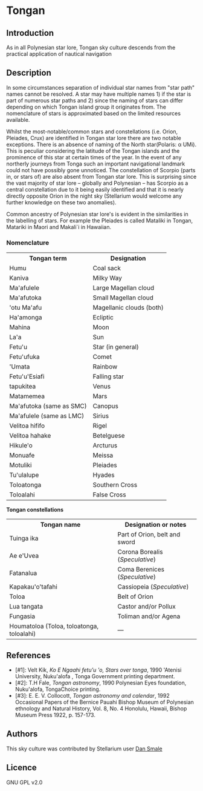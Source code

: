 # Tongan

## Introduction

As in all Polynesian star lore, Tongan sky culture descends from the practical application of nautical navigation

## Description

In some circumstances separation of individual star names from "star path" names cannot be resolved. A star may have multiple names 1) if the star is part of numerous star paths and 2) since the naming of stars can differ depending on which Tongan island group it originates from. The nomenclature of stars is approximated based on the limited resources available.

Whilst the most-notable/common stars and constellations (i.e. Orion, Pleiades, Crux) are identified in Tongan star lore there are two notable exceptions. There is an absence of naming of the North star(Polaris: α UMi). This is peculiar considering the latitude of the Tongan islands and the prominence of this star at certain times of the year. In the event of any northerly journeys from Tonga such an important navigational landmark could not have possibly gone unnoticed. The constellation of Scorpio (parts in, or stars of) are also absent from Tongan star lore. This is surprising since the vast majority of star lore – globally and Polynesian – has Scorpio as a central constellation due to it being easily identified and that it is nearly directly opposite Orion in the night sky (Stellarium would welcome any further knowledge on these two anomalies).

Common ancestry of Polynesian star lore's is evident in the similarities in the labelling of stars. For example the Pleiades is called Mataliki in Tongan, Matariki in Maori and Makali\`i in Hawaiian.

### Nomenclature

<table class="nomenclature">
<tr><th>Tongan term</th><th>Designation</th></tr>
<tr><td>Humu</td><td>Coal sack</td></tr>
<tr><td>Kaniva</td><td>Milky Way</td></tr>
<tr><td>Ma'afulele</td><td>Large Magellan cloud</td></tr>
<tr><td>Ma'afutoka</td><td>Small Magellan cloud</td></tr>
<tr><td>'otu Ma'afu</td><td>Magellanic clouds (both)</td></tr>
<tr><td>Ha'amonga</td><td>Ecliptic</td></tr>
<tr><td>Mahina</td><td>Moon</td></tr>
<tr><td>La'a</td><td>Sun</td></tr>
<tr><td>Fetu'u</td><td>Star (in general)</td></tr>
<tr><td>Fetu'ufuka</td><td>Comet</td></tr>
<tr><td>'Umata</td><td>Rainbow</td></tr>
<tr><td>Fetu'u'Esiafi</td><td>Falling star</td></tr>
<tr><td>tapukitea</td><td>Venus</td></tr>
<tr><td>Matamemea</td><td>Mars</td></tr>
<tr><td>Ma'afutoka (same as SMC)</td><td>Canopus</td></tr>
<tr><td>Ma'afulele (same as LMC)</td><td>Sirius</td></tr>
<tr><td>Velitoa hififo</td><td>Rigel</td></tr>
<tr><td>Velitoa hahake</td><td>Betelguese</td></tr>
<tr><td>Hikule'o</td><td>Arcturus</td></tr>
<tr><td>Monuafe</td><td>Meissa</td></tr>
<tr><td>Motuliki</td><td>Pleiades</td></tr>
<tr><td>Tu'ulalupe</td><td>Hyades</td></tr>
<tr><td>Toloatonga</td><td>Southern Cross</td></tr>
<tr><td>Toloalahi</td><td>False Cross</td></tr>
</table>

__Tongan constellations__

<table class="nomenclature">
<tr><th>Tongan name</th><th>Designation or notes</th></tr>
<tr><td>Tuinga ika</td><td>Part of Orion, belt and sword</td></tr>
<tr><td>Ae e'Uvea</td><td>Corona Borealis (<em>Speculative</em>)</td></tr>
<tr><td>Fatanalua</td><td>Coma Berenices (<em>Speculative</em>)</td></tr>
<tr><td>Kapakau'o'tafahi</td><td>Cassiopeia (<em>Speculative</em>)</td></tr>
<tr><td>Toloa</td><td>Belt of Orion</td></tr>
<tr><td>Lua tangata</td><td>Castor and/or Pollux</td></tr>
<tr><td>Fungasia</td><td>Toliman and/or Agena</td></tr>
<tr><td>Houmatoloa (Toloa, toloatonga, toloalahi)</td><td>—</td></tr>
</table>

## References

 - [#1]: Velt Kik, _Ko E Ngaahi fetu'u 'o, Stars over tonga_, 1990 'Atenisi University, Nuku'alofa , Tonga Government printing department.
 - [#2]: T.H Fale, _Tongan astronomy_, 1990 Polynesian Eyes foundation, Nuku'alofa, TongaChoice printing.
 - [#3]: E. E. V. Collocott, _Tongan astronomy and calendar_, 1992 Occasional Papers of the Bernice Pauahi Bishop Museum of Polynesian ethnology and Natural History, Vol. 8, No. 4 Honolulu, Hawaii, Bishop Museum Press 1922, p. 157-173.

## Authors

This sky culture was contributed by Stellarium user [Dan Smale](d.smale@niwa.co.nz)

## Licence

GNU GPL v2.0
